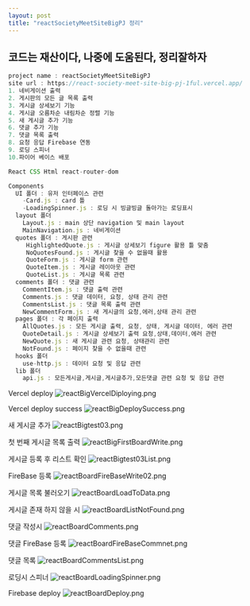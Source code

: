 ```yaml
---
layout: post
title: "reactSocietyMeetSiteBigPJ 정리"
---
```


## 코드는 재산이다, 나중에 도움된다, 정리잘하자

```js
project name : reactSocietyMeetSiteBigPJ
site url : https://react-society-meet-site-big-pj-1ful.vercel.app/
1. 네비게이션 출력
2. 게시판의 모든 글 목록 출력
3. 게시글 상세보기 기능
4. 게시글 오름차순 내림차순 정렬 기능
5. 새 게시글 추가 기능
6. 댓글 추가 기능
7. 댓글 목록 출력
8. 요청 응답 Firebase 연동
9. 로딩 스피너
10.파이어 베이스 배포

React CSS Html react-router-dom

Components
  UI 폴더 : 유저 인터페이스 관련
    -Card.js : card 틀
    -LoadingSpinner.js : 로딩 시 빙글빙글 돌아가는 로딩표시
  layout 폴더 
    Layout.js : main 상단 navigation 및 main layout
    MainNavigation.js : 네비게이션
  quotes 폴더 : 게시판 관련
     HighlightedQuote.js : 게시글 상세보기 figure 활용 틀 맞춤
     NoQuotesFound.js : 게시글 찾을 수 없을때 활용
     QuoteForm.js : 게시글 form 관련
     QuoteItem.js : 게시글 레이아웃 관련
     QuoteList.js : 게시글 목록 관련
  comments 폴더 : 댓글 관련
    CommentItem.js : 댓글 출력 관련
    Comments.js : 댓글 데이터, 요청, 상태 관리 관련
    CommentsList.js : 댓글 목록 출력 관련
    NewCommentForm.js : 새 게시글의 요청,에러,상태 관리 관련
  pages 폴더 : 각 페이지 출력
    AllQuotes.js : 모든 게시글 출력, 요청, 상태, 게시글 데이터, 에러 관련
    QuoteDetail.js : 게시글 상세보기 출력 요청,상태,데이터,에러 관련
    NewQuote.js : 새 게시글 관련 요청, 상태관리 관련
    NotFound.js : 페이지 찾을 수 없을때 관련
  hooks 폴더
    use-http.js : 데이터 요청 및 응답 관련
  lib 폴더
    api.js : 모든게시글,게시글,게시글추가,모든댓글 관련 요청 및 응답 관련


```

Vercel deploy
![reactBigVercelDiploying.png](../img/reactBigVercelDiploying.png)

Vercel deploy success
![reactBigDeploySuccess.png](../img/reactBigDeploySuccess.png)

새 게시글 추가
![reactBigtest03.png](../img/reactBigtest03.png)

첫 번째 게시글 목록 출력
![reactBigFirstBoardWrite.png](../img/reactBigFirstBoardWrite.png)

게시글 등록 후 리스트 확인
![reactBigtest03List.png](../img/reactBigtest03List.png)

FireBase 등록
![reactBoardFireBaseWrite02.png](../img/reactBoardFireBaseWrite02.png)

게시글 목록 불러오기
![reactBoardLoadToData.png](../img/reactBoardLoadToData.png)

게시글 존재 하지 않을 시
![reactBoardListNotFound.png](../img/reactBoardListNotFound.png)

댓글 작성시
![reactBoardComments.png](../img/reactBoardComments.png)

댓글 FireBase 등록
![reactBoardFireBaseCommnet.png](../img/reactBoardFireBaseCommnet.png)

댓글 목록
![reactBoardCommentsList.png](../img/reactBoardCommentsList.png)

로딩시 스피너
![reactBoardLoadingSpinner.png](../img/reactBoardLoadingSpinner.png)

Firebase deploy
![reactBoardDeploy.png](../img/reactBoardDeploy.png)








